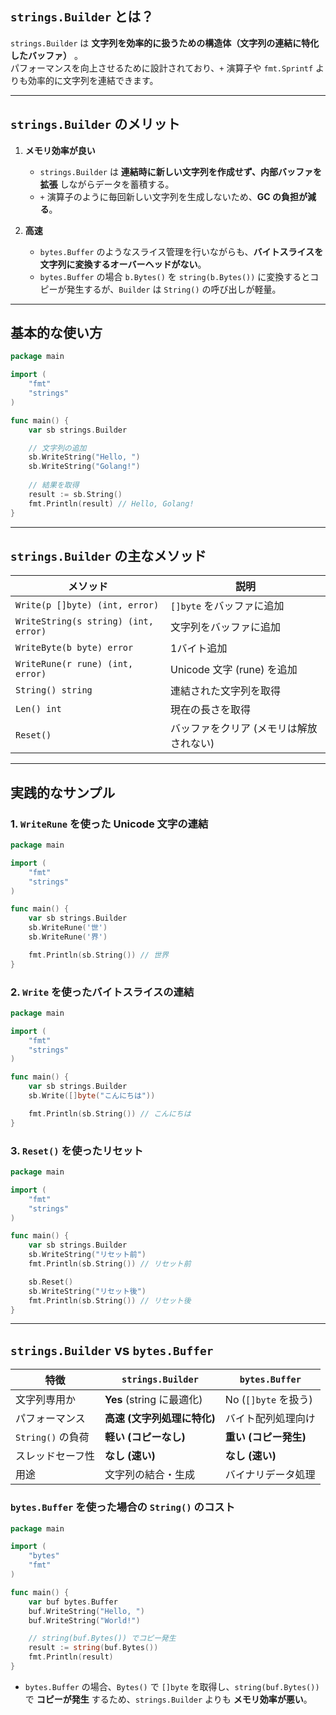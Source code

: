 ## **`strings.Builder` とは？**
`strings.Builder` は **文字列を効率的に扱うための構造体（文字列の連結に特化したバッファ）** 。  
パフォーマンスを向上させるために設計されており、`+` 演算子や `fmt.Sprintf` よりも効率的に文字列を連結できます。

---

## **`strings.Builder` のメリット**
1. **メモリ効率が良い**  
   - `strings.Builder` は **連結時に新しい文字列を作成せず、内部バッファを拡張** しながらデータを蓄積する。
   - `+` 演算子のように毎回新しい文字列を生成しないため、**GC の負担が減る**。

2. **高速**  
   - `bytes.Buffer` のようなスライス管理を行いながらも、**バイトスライスを文字列に変換するオーバーヘッドがない**。
   - `bytes.Buffer` の場合 `b.Bytes()` を `string(b.Bytes())` に変換するとコピーが発生するが、`Builder` は `String()` の呼び出しが軽量。

---

## **基本的な使い方**
```go
package main

import (
	"fmt"
	"strings"
)

func main() {
	var sb strings.Builder

	// 文字列の追加
	sb.WriteString("Hello, ")
	sb.WriteString("Golang!")
	
	// 結果を取得
	result := sb.String()
	fmt.Println(result) // Hello, Golang!
}
```
---

## **`strings.Builder` の主なメソッド**
| メソッド                  | 説明 |
|--------------------------|-------------------------------------------|
| `Write(p []byte) (int, error)` | `[]byte` をバッファに追加 |
| `WriteString(s string) (int, error)` | 文字列をバッファに追加 |
| `WriteByte(b byte) error` | 1バイト追加 |
| `WriteRune(r rune) (int, error)` | Unicode 文字 (rune) を追加 |
| `String() string` | 連結された文字列を取得 |
| `Len() int` | 現在の長さを取得 |
| `Reset()` | バッファをクリア (メモリは解放されない) |

---

## **実践的なサンプル**
### **1. `WriteRune` を使った Unicode 文字の連結**
```go
package main

import (
	"fmt"
	"strings"
)

func main() {
	var sb strings.Builder
	sb.WriteRune('世')
	sb.WriteRune('界')

	fmt.Println(sb.String()) // 世界
}
```

### **2. `Write` を使ったバイトスライスの連結**
```go
package main

import (
	"fmt"
	"strings"
)

func main() {
	var sb strings.Builder
	sb.Write([]byte("こんにちは"))

	fmt.Println(sb.String()) // こんにちは
}
```

### **3. `Reset()` を使ったリセット**
```go
package main

import (
	"fmt"
	"strings"
)

func main() {
	var sb strings.Builder
	sb.WriteString("リセット前")
	fmt.Println(sb.String()) // リセット前

	sb.Reset()
	sb.WriteString("リセット後")
	fmt.Println(sb.String()) // リセット後
}
```

---

## **`strings.Builder` vs `bytes.Buffer`**
| 特徴                | `strings.Builder` | `bytes.Buffer` |
|--------------------|------------------|---------------|
| 文字列専用か       | **Yes** (string に最適化) | No (`[]byte` を扱う) |
| パフォーマンス      | **高速 (文字列処理に特化)** | バイト配列処理向け |
| `String()` の負荷  | **軽い (コピーなし)** | **重い (コピー発生)** |
| スレッドセーフ性    | **なし (速い)** | **なし (速い)** |
| 用途               | 文字列の結合・生成 | バイナリデータ処理 |

### **`bytes.Buffer` を使った場合の `String()` のコスト**
```go
package main

import (
	"bytes"
	"fmt"
)

func main() {
	var buf bytes.Buffer
	buf.WriteString("Hello, ")
	buf.WriteString("World!")

	// string(buf.Bytes()) でコピー発生
	result := string(buf.Bytes())
	fmt.Println(result)
}
```
- `bytes.Buffer` の場合、`Bytes()` で `[]byte` を取得し、`string(buf.Bytes())` で **コピーが発生** するため、`strings.Builder` よりも **メモリ効率が悪い**。
